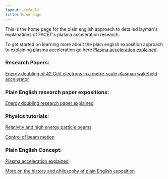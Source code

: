 ```yaml
---
layout: default
title: Home page
---
```


This is the home page for the plain english approach to detailed layman's explanations of FACET's plasma acceleration research.

To get started on learning more about the plain english exposition approach to explaining plasma acceleration go here [Plasma acceleration explained](/plasma-accel-explained.html).


### Research Papers:

[Energy doubling of 42 GeV electrons in a metre-scale plasman wakefield accelerator](/slac-pub-12363.pdf)


### Plain English research paper expositions:

[Energy doubling research paper explained](/energy-doubling-exposition.html)


### Physics tutorials:

[Relativity and high energy particle beams](/relativity-tutorial.html)

[Control of beam motion](/beam-control-tutorial.html)


### Plain English Concept:

[Plasma acceleration explained](/plasma-accel-explained.html)

[More on the history and philosophy of plain English exposition](/plain-english-papers.html)
